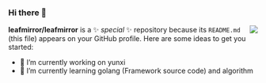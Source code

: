 
### Hi there 👋
<img align="right" src="https://github-readme-stats.vercel.app/api?username=leafmirror&show_icons=true&icon_color=805AD5&text_color=718096&bg_color=ffffff&hide_title=true" />

**leafmirror/leafmirror** is a ✨ _special_ ✨ repository because its `README.md` (this file) appears on your GitHub profile.
Here are some ideas to get you started:
- 🔭 I’m currently working on yunxi
- 🌱 I’m currently learning golang (Framework source code) and algorithm


